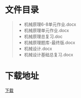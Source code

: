 # 文件目录
> * 机械原理6-8单元作业.docx
> * 机械原理单元作业.docx
> * 机械原理总复习.doc
> * 机械原理题库-最终版.docx
> * 机械设计.docx
> * 机械设计基础总复习.docx

# 下载地址
[下载](https://github.com/ZHlovecat/ycitedu/tree/main/%E7%9B%90%E5%9F%8E%E5%B7%A5%E5%AD%A6%E9%99%A2%E8%AF%BE%E7%A8%8B%E6%94%BB%E7%95%A5%E5%85%B1%E4%BA%AB%E8%AE%A1%E5%88%92/%E6%9C%BA%E6%A2%B0%E5%8E%9F%E7%90%86)